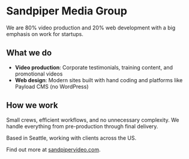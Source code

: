 # Sandpiper Media Group

We are 80% video production and 20% web development with a big emphasis on work for startups.

## What we do

- **Video production**: Corporate testimonials, training content, and promotional videos
- **Web design**: Modern sites built with hand coding and platforms like Payload CMS (no WordPress)

## How we work

Small crews, efficient workflows, and no unnecessary complexity. We handle everything from pre-production through final delivery.

Based in Seattle, working with clients across the US.

Find out more at [sandpipervideo.com](https://sandpipervideo.com).